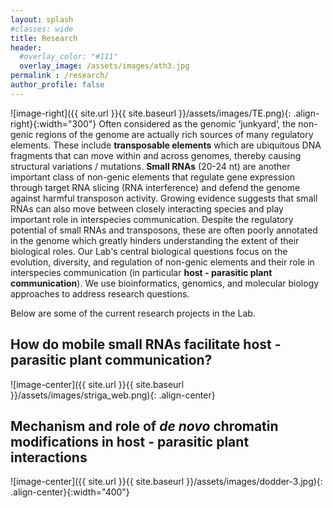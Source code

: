 ```yaml
---
layout: splash
#classes: wide
title: Research
header:
  #overlay_color: "#111"
  overlay_image: /assets/images/ath3.jpg
permalink : /research/
author_profile: false
---
```

![image-right]({{ site.url }}{{ site.baseurl }}/assets/images/TE.png){: .align-right}{:width="300"} Often considered as the genomic ‘junkyard’, the non-genic regions of the genome are actually rich sources of many regulatory elements. These include **transposable elements** which are ubiquitous DNA fragments that can move within and across genomes, thereby causing structural variations / mutations. **Small RNAs** (20-24 nt) are another important class of non-genic elements that regulate gene expression through target RNA slicing (RNA interference) and defend the genome against harmful transposon activity. Growing evidence suggests that small RNAs can also move between closely interacting species and play important role in interspecies communication. Despite the regulatory potential of small RNAs and transposons, these are often poorly annotated in the genome which greatly hinders understanding the extent of their biological roles. Our Lab's central biological questions focus on the evolution, diversity, and regulation of non-genic elements and their role in interspecies communication (in particular **host - parasitic plant communication**). We use bioinformatics, genomics, and molecular biology approaches to address research questions.

Below are some of the current research projects in the Lab.

## How do mobile small RNAs facilitate host - parasitic plant communication?
![image-center]({{ site.url }}{{ site.baseurl }}/assets/images/striga_web.png){: .align-center}
## Mechanism and role of *de novo* chromatin modifications in host - parasitic plant interactions
![image-center]({{ site.url }}{{ site.baseurl }}/assets/images/dodder-3.jpg){: .align-center}{:width="400"}
